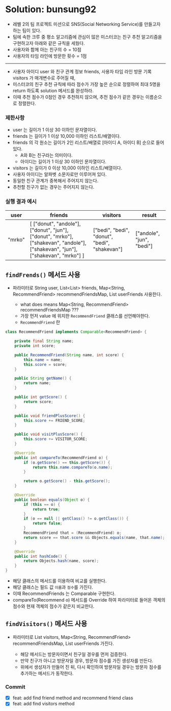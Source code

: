 # Solution: bunsung92

- 레벨 2의 팀 프로젝트 미션으로 SNS(Social Networking Service)를 만들고자 하는 팀이 있다. 
- 팀에 속한 크루 중 평소 알고리즘에 관심이 많은 미스터코는 친구 추천 알고리즘을 구현하고자 아래와 같은 규칙을 세웠다.
- 사용자와 함께 아는 친구의 수 = 10점
- 사용자의 타임 라인에 방문한 횟수 = 1점
*** 
- 사용자 아이디 user 와 친구 관계 정보 friends, 사용자 타임 라인 방문 기록 visitors 가 매개변수로 주어질 때, 
- 미스터코의 친구 추천 규칙에 따라 점수가 가장 높은 순으로 정렬하여 최대 5명을 return 하도록 solution 메서드를 완성하라. 
- 이때 추천 점수가 0점인 경우 추천하지 않으며, 추천 점수가 같은 경우는 이름순으로 정렬한다.

### 제한사항

- user 는 길이가 1 이상 30 이하인 문자열이다.
- friends 는 길이가 1 이상 10,000 이하인 리스트/배열이다.
- friends 의 각 원소는 길이가 2인 리스트/배열로 [아이디 A, 아이디 B] 순으로 들어있다.
    - A와 B는 친구라는 의미이다.
    - 아이디는 길이가 1 이상 30 이하인 문자열이다.
- visitors 는 길이가 0 이상 10,000 이하인 리스트/배열이다.
- 사용자 아이디는 알파벳 소문자로만 이루어져 있다.
- 동일한 친구 관계가 중복해서 주어지지 않는다.
- 추천할 친구가 없는 경우는 주어지지 않는다.

### 실행 결과 예시

| user | friends | visitors | result |
| --- | --- | --- | --- |
| "mrko" | [ ["donut", "andole"], ["donut", "jun"], ["donut", "mrko"], ["shakevan", "andole"], ["shakevan", "jun"], ["shakevan", "mrko"] ] | ["bedi", "bedi", "donut", "bedi", "shakevan"] | ["andole", "jun", "bedi"] |

## `findFrends()` 메서드 사용
- 파라미터로 String user, List<List<String>> friends, Map<String, RecommendFriend> recommendFriendsMap, List<String> userFriends 사용한다.
  - what does means Map<String, RecommendFriend> recommendFriendsMap ???
  - 가장 먼저 value 에 위치한 `RecommendFriend` 클래스를 선언해야한다.
  - `RecommendFriend` 란
```java
class RecommendFriend implements Comparable<RecommendFriend> {

    private final String name;
    private int score;

    public RecommendFriend(String name, int score) {
        this.name = name;
        this.score = score;
    }

    public String getName() {
        return name;
    }

    public int getScore() {
        return score;
    }

    public void friendPlusScore() {
        this.score += FRIEND_SCORE;
    }

    public void visitPlusScore() {
        this.score += VISITOR_SCORE;
    }

    @Override
    public int compareTo(RecommendFriend o) {
        if (o.getScore() == this.getScore()) {
            return this.name.compareTo(o.name);
        }

        return o.getScore() - this.getScore();
    }

    @Override
    public boolean equals(Object o) {
        if (this == o) {
            return true;
        }
        if (o == null || getClass() != o.getClass()) {
            return false;
        }
        RecommendFriend that = (RecommendFriend) o;
        return score == that.score && Objects.equals(name, that.name);
    }

    @Override
    public int hashCode() {
        return Objects.hash(name, score);
    }
}
```
- 해당 클래스의 메서드를 이용하여 비교를 실행한다.
- 해당 클래스는 필드 값 `이름`과 `점수`를 가진다.
- 이때 RecommendFriends 는 Comparable<RecommendFriend> 구현한다.
- compareTo(Recommend o) 메서드를 Override 하여 파라미터로 들어온 객체의 점수와 현재 객체의 점수가 같은지 비교한다.

## `findVisitors()` 메서드 사용
- 파라미터로 List<String> visitors, Map<String, RecommendFriend> recommendFriendsMap,
  List<String> userFriends 가진다.
  - 해당 메서드는 방문자이면서 친구일 경우를 먼저 검증한다. 
  - 만약 친구가 아니고 방문자일 경우, 방문자 점수를 가진 생성자를 만든다.
  - 위에서 생성자가 만들어 진 뒤, 다시 확인하여 방문자일 경우는 방문자 점수를 추가하는 메서드가 동작한다.

### Commit
- [x] feat: add find friend method and recommend friend class
- [x] feat: add find visitors method
